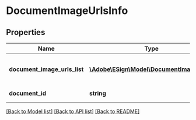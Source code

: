 # DocumentImageUrlsInfo

## Properties
Name | Type | Description | Notes
------------ | ------------- | ------------- | -------------
**document_image_urls_list** | [**\Adobe\ESign\\Model\DocumentImageUrls[]**](DocumentImageUrls.md) | A list of documents image URLs. | [optional] 
**document_id** | **string** | Id of the document | [optional] 

[[Back to Model list]](../README.md#documentation-for-models) [[Back to API list]](../README.md#documentation-for-api-endpoints) [[Back to README]](../README.md)


